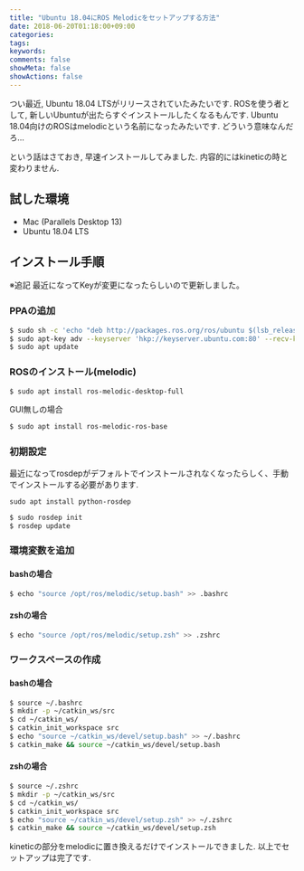 ```yaml
---
title: "Ubuntu 18.04にROS Melodicをセットアップする方法"
date: 2018-06-20T01:18:00+09:00
categories:
tags:
keywords:
comments: false
showMeta: false
showActions: false
---
```


つい最近, Ubuntu 18.04 LTSがリリースされていたみたいです.
ROSを使う者として, 新しいUbuntuが出たらすぐインストールしたくなるもんです.
Ubuntu 18.04向けのROSはmelodicという名前になったみたいです.
どういう意味なんだろ...

という話はさておき, 早速インストールしてみました.
内容的にはkineticの時と変わりません.

## 試した環境
* Mac (Parallels Desktop 13)
* Ubuntu 18.04 LTS

## インストール手順
※追記
最近になってKeyが変更になったらしいので更新しました。
### PPAの追加
```sh
$ sudo sh -c 'echo "deb http://packages.ros.org/ros/ubuntu $(lsb_release -sc) main" > /etc/apt/sources.list.d/ros-latest.list'
$ sudo apt-key adv --keyserver 'hkp://keyserver.ubuntu.com:80' --recv-key C1CF6E31E6BADE8868B172B4F42ED6FBAB17C654
$ sudo apt update
```

### ROSのインストール(melodic)
```sh
$ sudo apt install ros-melodic-desktop-full
```

GUI無しの場合
```sh
$ sudo apt install ros-melodic-ros-base
```

### 初期設定

最近になってrosdepがデフォルトでインストールされなくなったらしく、手動でインストールする必要があります.

```
sudo apt install python-rosdep

```

```sh
$ sudo rosdep init
$ rosdep update
```

### 環境変数を追加

#### bashの場合

```sh
$ echo "source /opt/ros/melodic/setup.bash" >> .bashrc
```

#### zshの場合

```sh
$ echo "source /opt/ros/melodic/setup.zsh" >> .zshrc
```

###  ワークスペースの作成

#### bashの場合

```sh
$ source ~/.bashrc
$ mkdir -p ~/catkin_ws/src
$ cd ~/catkin_ws/
$ catkin_init_workspace src
$ echo "source ~/catkin_ws/devel/setup.bash" >> ~/.bashrc
$ catkin_make && source ~/catkin_ws/devel/setup.bash
```

#### zshの場合
```sh
$ source ~/.zshrc
$ mkdir -p ~/catkin_ws/src
$ cd ~/catkin_ws/
$ catkin_init_workspace src
$ echo "source ~/catkin_ws/devel/setup.zsh" >> ~/.zshrc
$ catkin_make && source ~/catkin_ws/devel/setup.zsh
```

kineticの部分をmelodicに置き換えるだけでインストールできました.
以上でセットアップは完了です.